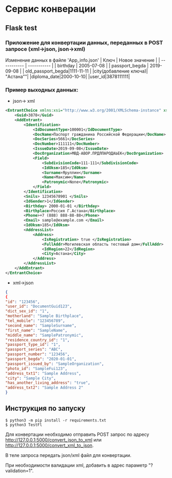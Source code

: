 # Сервис конверации
## Flask test
### Приложение для конвертации данных, переданных в POST запросе (xml->json, json->xml)

Изменение данных в файле 'App_info.json'
| Ключ | Новое значение |
| ----------- | ----------- |
| birthday   | 2005-07-08  |
| passport_begda    | 2019-09-08   |
|  old_passport_begda|1111-11-11 |
|city(добавление ключа)| "Астана""|
|diploma_date|2000-10-10|
|user_id|3878111111|

### Пример выходных данных:
- json-> xml
```xml
<EntrantChoice xmlns:xsi="http://www.w3.org/2001/XMLSchema-instance" xsi:noNamespaceSchemaLocation="example_schema.xsd">
    <Guid>3878</Guid>
    <AddEntrant>
        <Identification>
            <IdDocumentType>100001</IdDocumentType>
            <DocName>Паспорт гражданина Российской Федерации</DocName>
            <DocSeries>5661</DocSeries>
            <DocNumber>111111</DocNumber>
            <IssueDate>2019-09-08</IssueDate>
            <DocOrganization>МВД-АВОР.ПРДЛПАРОДАЬЕК</DocOrganization>
            <Field>
                <SubdivisionCode>111-111</SubdivisionCode>
                <IdOksm>185</IdOksm>
                <Surname>Яруллин</Surname>
                <Name>Максим</Name>
                <Patronymic>None</Patronymic>
            </Field>
        </Identification>
        <Snils> 12345678901 </Snils>
        <IdGender>1</IdGender>
        <Birthday> 2000-01-01 </Birthday>
        <Birthplace>Россия Г.Астана</Birthplace>
        <Phone>+7 (888) 888-88-88</Phone>
        <Email> sample@example.com </Email>
        <IdOksm>185</IdOksm>
        <AddressList>
            <Address>
                <IsRegistration> true </IsRegistration>
                <FullAddr>Могилевская область тестовый дом</FullAddr>
                <IdRegion>22</IdRegion>
                <City>Астана</City>
            </Address>
        </AddressList>
    </AddEntrant>
</EntrantChoice>
```

- xml->json
``` json
{
{
"id": "123456",
"user_id": "DocumentGuid123",
"dict_sex_id": "1",
"motherland": "Sample Birthplace",
"tel_mobile": "123456789",
"second_name": "SampleSurname",
"first_name": "SampleName",
"middle_name": "SamplePatronymic",
"residence_country_id": "1",
"passport_type_id": "1",
"passport_series": "ABC",
"passport_number": "123456",
"passport_begda": "2020-01-01",
"passport_issued_by": "SampleOrganization",
"photo_id": "SampleFui123",
"address_txt1": "Sample Address",
"city": "Sample City",
"has_another_living_address": "true",
"address_txt2": "Sample Address 2"
}
```


## Инструкция по запуску
```
$ python3 -m pip install -r requirements.txt
$ python3 TestFl
```

Для конвертации необходимо отправить POST запрос по адресу http://127.0.0.1:5000/convert_json_to_xml или http://127.0.0.1:5000/convert_xml_to_json.

В теле запроса передать json/xml файл для конвертации. 

При необходимости валидации xml, добавить в адрес параметр "?validation=1".